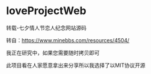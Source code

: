 # loveProjectWeb
转载-七夕情人节恋人纪念网站源码

转自：https://www.minebbs.com/resources/4504/

我正在研究中，如果您需要随时拷贝即可

此项目看在人家愿意拿出来分享所以我选择了以MIT协议开源

